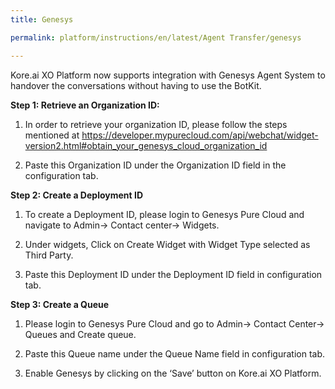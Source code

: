 ```yaml
---
title: Genesys

permalink: platform/instructions/en/latest/Agent Transfer/genesys

---
```

Kore.ai XO Platform now supports integration with Genesys Agent System to handover the conversations without having to use the BotKit.

<base target="_blank">
<container>

**Step 1: Retrieve an Organization ID:**

1. In order to retrieve your organization ID, please follow the steps mentioned at https://developer.mypurecloud.com/api/webchat/widget-version2.html#obtain_your_genesys_cloud_organization_id
  
2. Paste this Organization ID under the Organization ID field in the configuration tab.

</container>

<container>

**Step 2: Create a Deployment ID**

1. To create a Deployment ID, please login to Genesys Pure Cloud and navigate to Admin-> Contact center-> Widgets. 
  
2. Under widgets, Click on Create Widget with Widget Type selected as Third Party.
  
3. Paste this Deployment ID under the Deployment ID field in configuration tab.

</container>

<container>
 
**Step 3: Create a Queue**
 
1. Please login to Genesys Pure Cloud and go to Admin-> Contact Center-> Queues and Create queue.
  
2. Paste this Queue name under the Queue Name field in configuration tab.

3. Enable Genesys by clicking on the ‘Save’ button on Kore.ai XO Platform.

</container>


